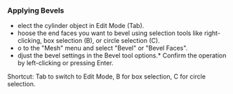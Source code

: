 ### Applying Bevels

* elect the cylinder object in Edit Mode (Tab).
* hoose the end faces you want to bevel using selection tools like right-clicking, box selection (B), or circle selection (C).
* o to the "Mesh" menu and select "Bevel" or "Bevel Faces".
* djust the bevel settings in the Bevel tool options.* Confirm the operation by left-clicking or pressing Enter.

Shortcut: Tab to switch to Edit Mode, B for box selection, C for circle selection.
